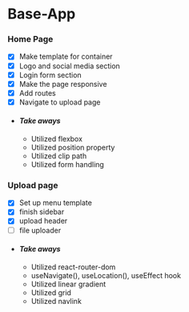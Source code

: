 # Base-App

### Home Page
- [x] Make template for container
- [x] Logo and social media section
- [x] Login form section
- [x] Make the page responsive
- [x] Add routes
- [x] Navigate to upload page

- #### _Take aways_
    * Utilized flexbox
    * Utilized position property
    * Utilized clip path
    * Utilized form handling

### Upload page
- [x] Set up menu template
- [x] finish sidebar
- [x] upload header
- [ ] file uploader

- #### _Take aways_
    * Utilized react-router-dom
    * useNavigate(), useLocation(), useEffect hook
    * Utilized linear gradient
    * Utilized grid
    * Utilized navlink

